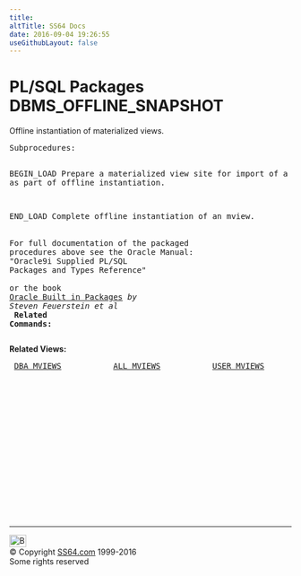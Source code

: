 ```yaml
---
title:
altTitle: SS64 Docs
date: 2016-09-04 19:26:55
useGithubLayout: false
---
```

<!-- #BeginLibraryItem "/Library/head_orapack.lbi" --><!-- #EndLibraryItem --><h1>PL/SQL Packages DBMS_OFFLINE_SNAPSHOT</h1> 
<p>Offline instantiation of materialized views. </p>
<pre>Subprocedures:

BEGIN_LOAD  Prepare a materialized view site for import of a new mview
            as part of offline instantiation. 

END_LOAD    Complete offline instantiation of an mview.  
<span class="body"><b><br></b>For full documentation of the packaged procedures above see the Oracle Manual:<br>"Oracle9i Supplied PL/SQL Packages and Types Reference"<b><br><br></b>or the book <a href="../links/orasqllinks.html">Oracle Built in Packages</a> <i>by Steven Feuerstein et al</i><b></b><b><br>
Related Commands:</b><br></span></pre>
<p><span class="body"><b>Related Views:</b></span> </p>
<pre> <a href="../orad/DBA_MVIEWS.html">DBA_MVIEWS</a>           <a href="../orad/ALL_MVIEWS.html">ALL_MVIEWS</a>           <a href="../orad/USER_MVIEWS.html">USER_MVIEWS</a> </pre><!-- #BeginLibraryItem "/Library/foot_ora.lbi" --><p>
<!-- oracle-footer -->
<ins class="adsbygoogle" style="display:inline-block;width:300px;height:250px" data-ad-client="ca-pub-6140977852749469" data-ad-slot="4275490898"></ins>
<script>
(adsbygoogle = window.adsbygoogle || []).push({});
</script></p>
<hr>
<div id="bl" class="footer"><a href="DBMS_OFFLINE_SNAPSHOT.html#"><img src="../images/top.png" width="30" height="22" alt="Back to the Top"></a></div>
<div id="br" class="footer, tagline">© Copyright <a href="http://ss64.com/">SS64.com</a> 1999-2016<br>
Some rights reserved</div><!-- #EndLibraryItem -->

